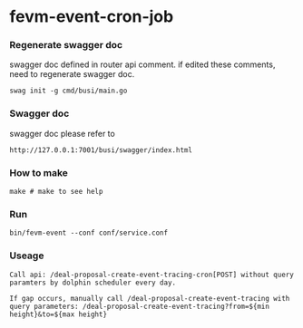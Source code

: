 # fevm-event-cron-job

### Regenerate swagger doc
swagger doc defined in router api comment.
if edited these comments, need to regenerate swagger doc.

```shell script
swag init -g cmd/busi/main.go
```
### Swagger doc
swagger doc please refer to
```
http://127.0.0.1:7001/busi/swagger/index.html
```
### How to make
```
make # make to see help
```
### Run
    bin/fevm-event --conf conf/service.conf
### Useage
    Call api: /deal-proposal-create-event-tracing-cron[POST] without query paramters by dolphin scheduler every day.

    If gap occurs, manually call /deal-proposal-create-event-tracing with query parameters: /deal-proposal-create-event-tracing?from=${min height}&to=${max height}